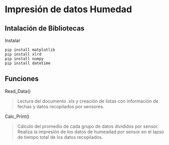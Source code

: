 # Impresión de datos Humedad
## Intalación de Bibliotecas
Instalar
```
pip install matplotlib
pip install xlrd
pip install numpy
pip install datetime
```
## Funciones
Read_Data()
> Lectura del documento .xls y creación de listas con información de fechas y datos recopilados por sensores.


Calc_Print()
> Cálculo del promedio de cada grupo de datos divididos por sensor. Realiza la impresión de los datos de humeadad por sensor en el lapso de tiempo total de los datos recopilados.
